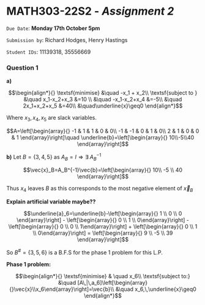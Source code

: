 # **MATH303-22S2** - _Assignment 2_

`Due Date`: **Monday 17th October 5pm**

`Submission by`: Richard Hodges, Henry Hastings

`Student IDs`: 11139318, 35556669

### Question 1
**a)**

$$\begin{align*}{}
\textsf{minimise}   &\quad -x_1 + x_2\\
\textsf{subject to } &\quad x_1-x_2+x_3  &=10 \\
                   &\quad -x_1-x_2+x_4 &=-5\\
                   &\quad 2x_1+x_2+x_5 &=40\\
				   &\quad\underline{x}\geq0
\end{align*}$$

Where $x_3,\,x_4,\,x_5$ are slack variables.

$$A=\left[\begin{array}{}
-1 & 1 & 1 & 0 & 0\\
-1 & -1 & 0 & 1 & 0\\
2 & 1 & 0 & 0 & 1
\end{array}\right]\quad \underline{b}=\left[\begin{array}{}
10\\-5\\40
\end{array}\right]$$

**b)** Let $B=\{3,4,5\}$ as $A_B=I\Rightarrow\exists \;A_B^{-1}$

$$\vec{x}_B=A_B^{-1}\vec{b}=\left[\begin{array}{}
10\\ -5 \\ 40 \end{array}\right]$$

Thus $x_4$ leaves $B$ as this corresponds to the most negative element of $\vec{x}_B$

**Explain artificial variable maybe??**

$$\underline{a}_6=\underline{b}-\left[\begin{array}{} 1 \\ 0 \\ 0 \end{array}\right] -
\left[\begin{array}{} 0 \\ 1 \\ 0\end{array}\right] -
\left[\begin{array}{} 0 \\ 0 \\ 1\end{array}\right] +
\left[\begin{array}{} 0 \\ 1 \\ 0\end{array}\right] =
\left[\begin{array}{} 9 \\ -5 \\ 39 \end{array}\right]$$

So $B^\#=\{3,\,5,\,6\}$ is a B.F.S for the phase 1 problem for this L.P.

**Phase 1 problem:**

$$\begin{align*}{}
\textsf{minimise} & \quad x_6\\
\textsf{subject to:} &\quad [A\,|\,a_6]\left[\begin{array}{}\vec{x}\\x_6\end{array}\right]=\vec{b}\\
&\quad x_6,\,\underline{x}\geq0
\end{align*}$$

